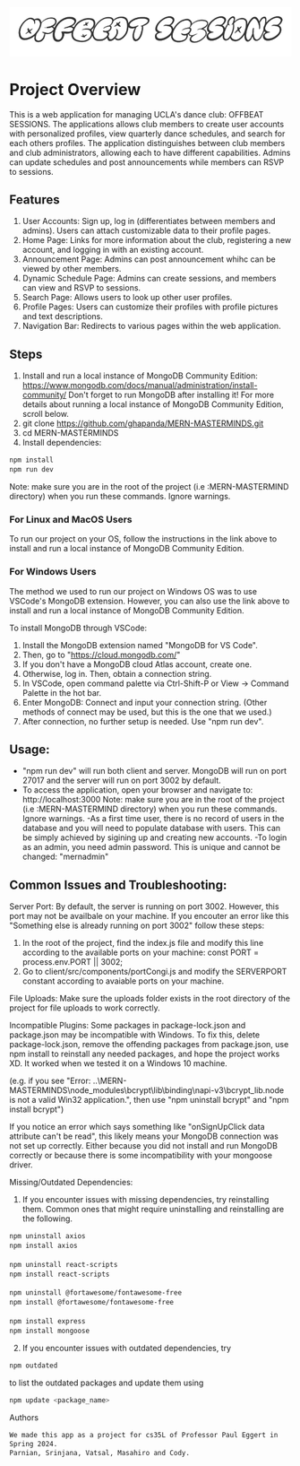 ![Logo](./logo.png)

# Project Overview

This is a web application for managing UCLA's dance club: OFFBEAT SESSIONS. The applications allows club members to create user accounts with personalized profiles, view quarterly dance schedules, and search for each others profiles. The application distinguishes between club members and club administrators, allowing each to have different capabilities. Admins can update schedules and post announcements while members can RSVP to sessions.

## Features

1. User Accounts: Sign up, log in (differentiates between members and admins). Users can attach customizable data to their profile pages.
2. Home Page: Links for more information about the club, registering a new account, and logging in with an existing account.
3. Announcement Page: Admins can post announcement whihc can be viewed by other members.
4. Dynamic Schedule Page: Admins can create sessions, and members can view and RSVP to sessions.
5. Search Page: Allows users to look up other user profiles.
6. Profile Pages: Users can customize their profiles with profile pictures and text descriptions.
7. Navigation Bar: Redirects to various pages within the web application.

## Steps

1. Install and run a local instance of MongoDB Community Edition: https://www.mongodb.com/docs/manual/administration/install-community/
   Don't forget to run MongoDB after installing it! For more details about running a local instance of MongoDB Community Edition, scroll below.
2. git clone https://github.com/ghapanda/MERN-MASTERMINDS.git
3. cd MERN-MASTERMINDS
4. Install dependencies:

```sh
npm install
npm run dev
```

Note: make sure you are in the root of the project (i.e :MERN-MASTERMIND directory) when you run these commands. Ignore warnings.

### For Linux and MacOS Users

To run our project on your OS, follow the instructions in the link above to install and run a local instance of MongoDB Community Edition.

### For Windows Users

The method we used to run our project on Windows OS was to use VSCode's MongoDB extension. However, you can also use the link above to install and run a local instance of MongoDB Community Edition.

To install MongoDB through VSCode:

1. Install the MongoDB extension named "MongoDB for VS Code".
2. Then, go to "https://cloud.mongodb.com/"
3. If you don't have a MongoDB cloud Atlas account, create one.
4. Otherwise, log in. Then, obtain a connection string.
5. In VSCode, open command palette via Ctrl-Shift-P or View -> Command Palette in the hot bar.
6. Enter MongoDB: Connect and input your connection string. (Other methods of connect may be used, but this is the one that we used.)
7. After connection, no further setup is needed. Use "npm run dev".

## Usage:

- "npm run dev" will run both client and server. MongoDB will run on port 27017 and the server will run on port 3002 by default.
- To access the application, open your browser and navigate to: http://localhost:3000
  Note: make sure you are in the root of the project (i.e :MERN-MASTERMIND directory) when you run these commands. Ignore warnings.
  -As a first time user, there is no record of users in the database and you will need to populate database with users. This can be simply achieved by sigining up and creating new accounts.
  -To login as an admin, you need admin password. This is unique and cannot be changed: "mernadmin"

## Common Issues and Troubleshooting:

Server Port:
By default, the server is running on port 3002. However, this port may not be availbale on your machine. If you encouter an error like this "Something else is already running on port 3002" follow these steps:

1. In the root of the project, find the index.js file and modify this line according to the available ports on your machine: const PORT = process.env.PORT || 3002;
2. Go to client/src/components/portCongi.js and modify the SERVERPORT constant according to avaiable ports on your machine.

File Uploads:
Make sure the uploads folder exists in the root directory of the project for file uploads to work correctly.

Incompatible Plugins:
Some packages in package-lock.json and package.json may be incompatible with Windows. To fix this, delete package-lock.json, remove the offending packages from package.json, use npm install to reinstall any needed packages, and hope the project works XD. It worked when we tested it on a Windows 10 machine.

(e.g. if you see "Error: ..\MERN-MASTERMINDS\node_modules\bcrypt\lib\binding\napi-v3\bcrypt_lib.node is not a valid Win32 application.", then use "npm uninstall bcrypt" and "npm install bcrypt")

If you notice an error which says something like "onSignUpClick data attribute can't be read", this likely means your MongoDB connection was not set up correctly. Either because you did not install and run MongoDB correctly or because there is some incompatibility with your mongoose driver.

Missing/Outdated Dependencies:

1. If you encounter issues with missing dependencies, try reinstalling them. Common ones that might require uninstalling and reinstalling are the following.

```sh
npm uninstall axios
npm install axios

npm uninstall react-scripts
npm install react-scripts

npm uninstall @fortawesome/fontawesome-free
npm install @fortawesome/fontawesome-free

npm install express
npm install mongoose
```

2. If you encounter issues with outdated dependencies, try

```sh
npm outdated
```

to list the outdated packages and update them using

```sh
npm update <package_name>


```

Authors

    We made this app as a project for cs35L of Professor Paul Eggert in Spring 2024.
    Parnian, Srinjana, Vatsal, Masahiro and Cody.
